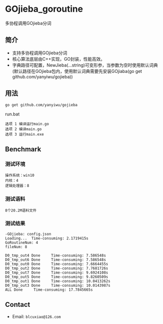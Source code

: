 # GOjieba_goroutine
多协程调用GOjieba分词

## 简介

+ 支持多协程调用GOjieba分词
+ 核心算法底层由C++实现，GO封装，性能高效。
+ 字典路径可配置，NewJieba(...string)可变形参，当参数为空时使用默认词典(默认路径在GOjieba包内，使用默认词典需要先安装GOjiaba(go get github.com/yanyiwu/gojieba))

## 用法

```
go get github.com/yanyiwu/gojieba
```
run.bat
```
选项 1 编译运行main.go
选项 2 编译main.go
选项 3 运行main.exe
```

## Benchmark
### 测试环境

```
操作系统：win10
内核：4
逻辑处理器：8
```
### 测试语料

```
8个20.2M语料文件
```
### 测试结果

```
-GOjieba: config.json
Loading...  Time-consuming: 2.1719415s
GoRoutineNum: 4
fileNum: 8

D0_tmp_out4 Done     Time-consuming: 7.586548s
D0_tmp_out6 Done     Time-consuming: 7.586548s
D0_tmp_out0 Done     Time-consuming: 7.6664455s
D0_tmp_out2 Done     Time-consuming: 7.7681726s
D0_tmp_out7 Done     Time-consuming: 9.6924108s
D0_tmp_out5 Done     Time-consuming: 9.8260509s
D0_tmp_out1 Done     Time-consuming: 10.0413262s
D0_tmp_out3 Done     Time-consuming: 10.0143987s
ALL Done     Time-consuming: 17.7845665s
```

## Contact

+ Email: `blcuxiao@126.com`

[CppJieba]:http://github.com/yanyiwu/cppjieba
[cppjiebaapp多线程调用CppJieba]:https://github.com/xiabo0816/cppjiebaapp
[GoJieba]:http://github.com/yanyiwu/gojieba
[Jieba]:https://github.com/fxsjy/jieba
[Jieba中文分词系列性能评测]:http://yanyiwu.com/work/2015/06/14/jieba-series-performance-test.html
